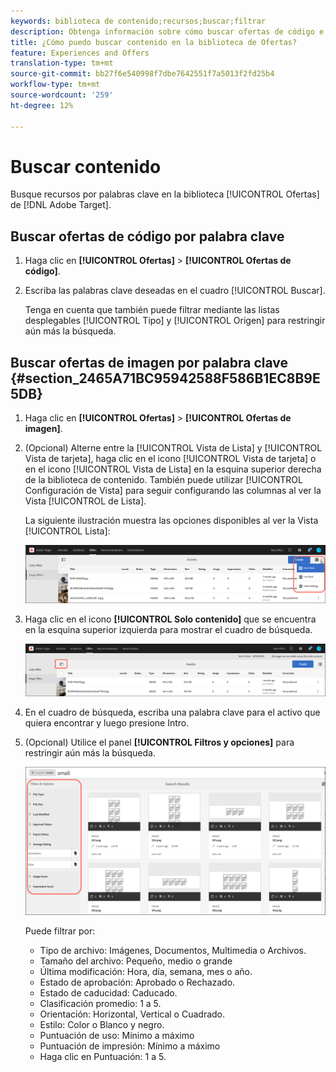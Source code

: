 ```yaml
---
keywords: biblioteca de contenido;recursos;buscar;filtrar
description: Obtenga información sobre cómo buscar ofertas de código e imagen en la biblioteca de Ofertas de Adobe Target.
title: ¿Cómo puedo buscar contenido en la biblioteca de Ofertas?
feature: Experiences and Offers
translation-type: tm+mt
source-git-commit: bb27f6e540998f7dbe7642551f7a5013f2fd25b4
workflow-type: tm+mt
source-wordcount: '259'
ht-degree: 12%

---
```



# Buscar contenido

Busque recursos por palabras clave en la biblioteca [!UICONTROL Ofertas] de [!DNL Adobe Target].

## Buscar ofertas de código por palabra clave

1. Haga clic en **[!UICONTROL Ofertas]** > **[!UICONTROL Ofertas de código]**.
1. Escriba las palabras clave deseadas en el cuadro [!UICONTROL Buscar].

   Tenga en cuenta que también puede filtrar mediante las listas desplegables [!UICONTROL Tipo] y [!UICONTROL Origen] para restringir aún más la búsqueda.

## Buscar ofertas de imagen por palabra clave {#section_2465A71BC95942588F586B1EC8B9E5DB}

1. Haga clic en **[!UICONTROL Ofertas]** > **[!UICONTROL Ofertas de imagen]**.

1. (Opcional) Alterne entre la [!UICONTROL Vista de Lista] y [!UICONTROL Vista de tarjeta], haga clic en el icono [!UICONTROL Vista de tarjeta] o en el icono [!UICONTROL Vista de Lista] en la esquina superior derecha de la biblioteca de contenido. También puede utilizar [!UICONTROL Configuración de Vista] para seguir configurando las columnas al ver la Vista [!UICONTROL de Lista].

   La siguiente ilustración muestra las opciones disponibles al ver la Vista [!UICONTROL Lista]:

   ![Opciones de Vista de lista](/help/c-experiences/c-manage-content/assets/view-settings-options.png)

1. Haga clic en el icono **[!UICONTROL Solo contenido]** que se encuentra en la esquina superior izquierda para mostrar el cuadro de búsqueda.

   ![Opción Solo contenido](/help/c-experiences/c-manage-content/assets/content-only.png)

1. En el cuadro de búsqueda, escriba una palabra clave para el activo que quiera encontrar y luego presione Intro.

1. (Opcional) Utilice el panel **[!UICONTROL Filtros y opciones]** para restringir aún más la búsqueda.

   ![Panel Filtro y opciones](/help/c-experiences/c-manage-content/assets/filter-and-options.png)

   Puede filtrar por:

   * Tipo de archivo: Imágenes, Documentos, Multimedia o Archivos.
   * Tamaño del archivo: Pequeño, medio o grande
   * Última modificación: Hora, día, semana, mes o año.
   * Estado de aprobación: Aprobado o Rechazado.
   * Estado de caducidad: Caducado.
   * Clasificación promedio: 1 a 5.
   * Orientación: Horizontal, Vertical o Cuadrado.
   * Estilo: Color o Blanco y negro.
   * Puntuación de uso: Mínimo a máximo
   * Puntuación de impresión: Mínimo a máximo
   * Haga clic en Puntuación: 1 a 5.